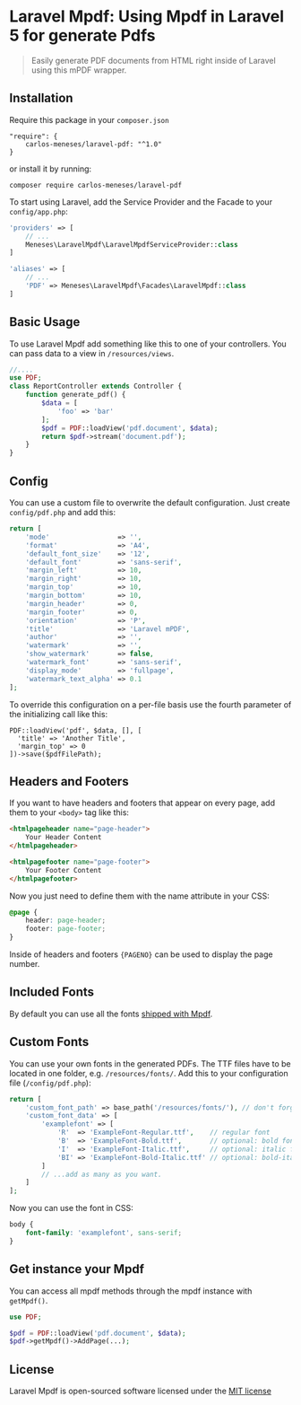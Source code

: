 # Laravel Mpdf: Using Mpdf in Laravel 5 for generate Pdfs

> Easily generate PDF documents from HTML right inside of Laravel using this mPDF wrapper.


## Installation

Require this package in your `composer.json` 

```
"require": {
	carlos-meneses/laravel-pdf: "^1.0"
}
```

or install it by running:

```
composer require carlos-meneses/laravel-pdf
```

To start using Laravel, add the Service Provider and the Facade to your `config/app.php`:

```php
'providers' => [
	// ...
	Meneses\LaravelMpdf\LaravelMpdfServiceProvider::class
]
```

```php
'aliases' => [
	// ...
	'PDF' => Meneses\LaravelMpdf\Facades\LaravelMpdf::class
]
```

## Basic Usage

To use Laravel Mpdf add something like this to one of your controllers. You can pass data to a view in `/resources/views`.

```php
//....
use PDF;
class ReportController extends Controller {
	function generate_pdf() {
		$data = [
			'foo' => 'bar'
		];
		$pdf = PDF::loadView('pdf.document', $data);
		return $pdf->stream('document.pdf');
	}
}
```

## Config

You can use a custom file to overwrite the default configuration. Just create `config/pdf.php` and add this:

```php
return [
	'mode'                 => '',
	'format'               => 'A4',
	'default_font_size'    => '12',
	'default_font'         => 'sans-serif',
	'margin_left'          => 10,
	'margin_right'         => 10,
	'margin_top'           => 10,
	'margin_bottom'        => 10,
	'margin_header'        => 0,
	'margin_footer'        => 0,
	'orientation'          => 'P',
	'title'                => 'Laravel mPDF',
	'author'               => '',
	'watermark'            => '',
	'show_watermark'       => false,
	'watermark_font'       => 'sans-serif',
	'display_mode'         => 'fullpage',
	'watermark_text_alpha' => 0.1
];
```

To override this configuration on a per-file basis use the fourth parameter of the initializing call like this:

```
PDF::loadView('pdf', $data, [], [
  'title' => 'Another Title',
  'margin_top' => 0
])->save($pdfFilePath);
```

## Headers and Footers

If you want to have headers and footers that appear on every page, add them to your `<body>` tag like this:

```html
<htmlpageheader name="page-header">
	Your Header Content
</htmlpageheader>

<htmlpagefooter name="page-footer">
	Your Footer Content
</htmlpagefooter>
```

Now you just need to define them with the name attribute in your CSS:

```css
@page {
	header: page-header;
	footer: page-footer;
}
```

Inside of headers and footers `{PAGENO}` can be used to display the page number.

## Included Fonts

By default you can use all the fonts [shipped with Mpdf](https://mpdf.github.io/fonts-languages/available-fonts-v6.html).

## Custom Fonts

You can use your own fonts in the generated PDFs. The TTF files have to be located in one folder, e.g. `/resources/fonts/`. Add this to your configuration file (`/config/pdf.php`):

```php
return [
	'custom_font_path' => base_path('/resources/fonts/'), // don't forget the trailing slash!
	'custom_font_data' => [
		'examplefont' => [
			'R'  => 'ExampleFont-Regular.ttf',    // regular font
			'B'  => 'ExampleFont-Bold.ttf',       // optional: bold font
			'I'  => 'ExampleFont-Italic.ttf',     // optional: italic font
			'BI' => 'ExampleFont-Bold-Italic.ttf' // optional: bold-italic font
		]
		// ...add as many as you want.
	]
];
```

Now you can use the font in CSS:

```css
body {
	font-family: 'examplefont', sans-serif;
}
```

## Get instance your Mpdf

You can access all mpdf methods through the mpdf instance with `getMpdf()`.

```php
use PDF;

$pdf = PDF::loadView('pdf.document', $data);
$pdf->getMpdf()->AddPage(...);

```

## License

Laravel Mpdf is open-sourced software licensed under the [MIT license](http://opensource.org/licenses/MIT)
